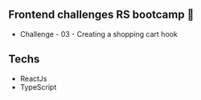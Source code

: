## Frontend challenges RS bootcamp :rocket:

 * Challenge - 03 - Creating a shopping cart hook
 
 ## Techs
 * ReactJs
 * TypeScript
